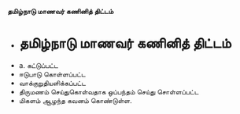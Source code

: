 **தமிழ்நாடு மாணவர் கணினித் திட்டம்**
- # தமிழ்நாடு மாணவர் கணினித் திட்டம்
- a. கட்டுப்பட்ட
- ஈடுபாடு கொள்ளப்பட்ட
- வாக்குறுதியளிக்கப்பட்ட
- திருமணம் செய்துகொள்வதாக ஒப்பந்தம் செய்து சொள்ளப்பட்ட
- மிகளம் ஆழந்த கவனம் கொண்டுள்ள.

